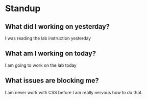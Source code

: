 # Standup

## What did I working on yesterday?
I was reading the lab instruction yesterday

## What am I working on today?
I am going to work on the lab today

## What issues are blocking me?
I am never work with CSS before I am really nervous how to do that.